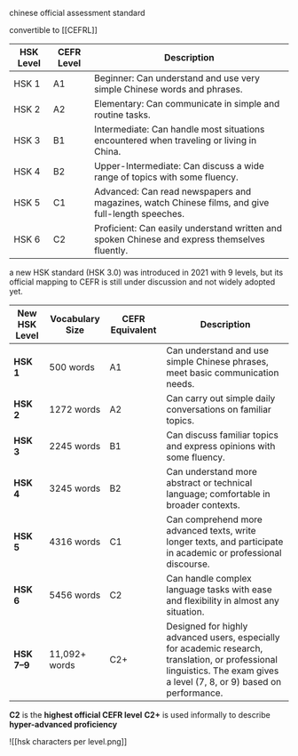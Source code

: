 chinese official assessment standard

convertible to [[CEFRL]]

| **HSK Level** | **CEFR Level** | **Description**                                                                                  |
| ------------- | -------------- | ------------------------------------------------------------------------------------------------ |
| HSK 1         | A1             | Beginner: Can understand and use very simple Chinese words and phrases.                          |
| HSK 2         | A2             | Elementary: Can communicate in simple and routine tasks.                                         |
| HSK 3         | B1             | Intermediate: Can handle most situations encountered when traveling or living in China.          |
| HSK 4         | B2             | Upper-Intermediate: Can discuss a wide range of topics with some fluency.                        |
| HSK 5         | C1             | Advanced: Can read newspapers and magazines, watch Chinese films, and give full-length speeches. |
| HSK 6         | C2             | Proficient: Can easily understand written and spoken Chinese and express themselves fluently.    |
a new HSK standard (HSK 3.0) was introduced in 2021 with 9 levels, but its official mapping to CEFR is still under discussion and not widely adopted yet.

| **New HSK Level** | **Vocabulary Size** | **CEFR Equivalent** | **Description**                                                                                                                                                           |
| ----------------- | ------------------- | ------------------- | ------------------------------------------------------------------------------------------------------------------------------------------------------------------------- |
| **HSK 1**         | 500 words           | A1                  | Can understand and use simple Chinese phrases, meet basic communication needs.                                                                                            |
| **HSK 2**         | 1272 words          | A2                  | Can carry out simple daily conversations on familiar topics.                                                                                                              |
| **HSK 3**         | 2245 words          | B1                  | Can discuss familiar topics and express opinions with some fluency.                                                                                                       |
| **HSK 4**         | 3245 words          | B2                  | Can understand more abstract or technical language; comfortable in broader contexts.                                                                                      |
| **HSK 5**         | 4316 words          | C1                  | Can comprehend more advanced texts, write longer texts, and participate in academic or professional discourse.                                                            |
| **HSK 6**         | 5456 words          | C2                  | Can handle complex language tasks with ease and flexibility in almost any situation.                                                                                      |
| **HSK 7–9**       | 11,092+ words       | C2+                 | Designed for highly advanced users, especially for academic research, translation, or professional linguistics. The exam gives a level (7, 8, or 9) based on performance. |

**C2** is the **highest official CEFR level**
**C2+** is used informally to describe **hyper-advanced proficiency**

![[hsk characters per level.png]]